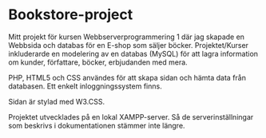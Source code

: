 # Bookstore-project
Mitt projekt för kursen Webbserverprogrammering 1 där jag skapade en Webbsida och databas för en E-shop som säljer böcker.
Projektet/Kurser inkluderarde en modelering av en databas (MySQL) för att lagra information om kunder, författare, böcker, erbjudanden med mera.

PHP, HTML5 och CSS användes för att skapa sidan och hämta data från databasen. Ett enkelt inloggningssystem finns. 

Sidan är stylad med W3.CSS. 

Projektet utvecklades på en lokal XAMPP-server. Så de serverinställningar som beskrivs i dokumentationen stämmer inte längre.


